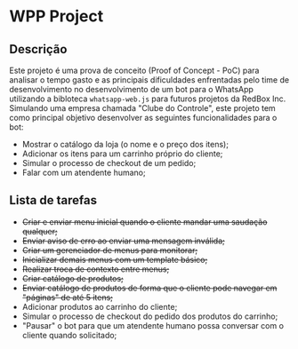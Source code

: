 # WPP Project

## Descrição

Este projeto é uma prova de conceito (Proof of Concept - PoC) para analisar o tempo gasto e as principais dificuldades enfrentadas pelo time de desenvolvimento no desenvolvimento de um bot para o WhatsApp utilizando a bibloteca `whatsapp-web.js` para futuros projetos da RedBox Inc. Simulando uma empresa chamada "Clube do Controle", este projeto tem como principal objetivo desenvolver as seguintes funcionalidades para o bot:

 - Mostrar o catálogo da loja (o nome e o preço dos itens);
 - Adicionar os itens para um carrinho próprio do cliente;
 - Simular o processo de checkout de um pedido;
 - Falar com um atendente humano;

## Lista de tarefas

- ~~Criar e enviar menu inicial quando o cliente mandar uma saudação qualquer;~~
- ~~Enviar aviso de erro ao enviar uma mensagem inválida;~~
- ~~Criar um gerenciador de menus para monitorar;~~
- ~~Inicializar demais menus com um template básico;~~
- ~~Realizar troca de contexto entre menus;~~
- ~~Criar catálogo de produtos;~~
- ~~Enviar catálogo de produtos de forma que o cliente pode navegar em "páginas" de até 5 itens;~~
- Adicionar produtos ao carrinho do cliente;
- Simular o processo de checkout do pedido dos produtos do carrinho;
- "Pausar" o bot para que um atendente humano possa conversar com o cliente quando solicitado;